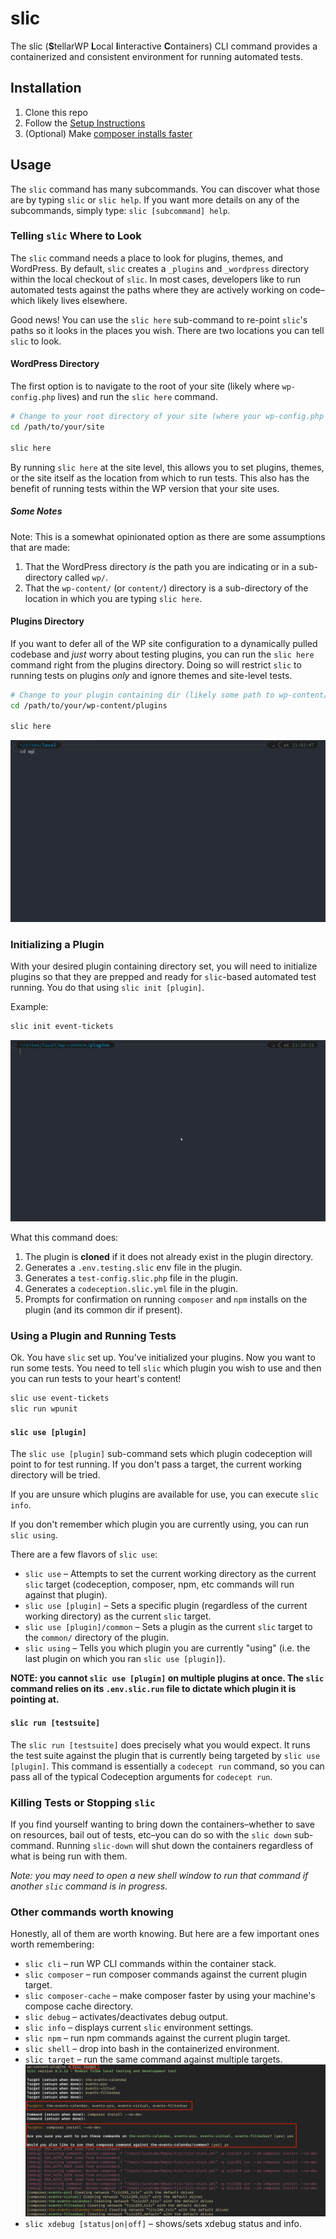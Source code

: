 # slic

The slic (**S**tellarWP **L**ocal **I**interactive **C**ontainers) CLI command provides a containerized and consistent environment for running automated tests.

## Installation

1. Clone this repo
2. Follow the [Setup Instructions](docs/setup.md)
3. (Optional) Make [composer installs faster](docs/speedier-composer.md)

## Usage

The `slic` command has many subcommands. You can discover what those are by typing `slic` or `slic help`. If you want
more details on any of the subcommands, simply type: `slic [subcommand] help`.

### Telling `slic` Where to Look

The `slic` command needs a place to look for plugins, themes, and WordPress. By default, `slic` creates a `_plugins` and
`_wordpress` directory within the local checkout of `slic`. In most cases, developers like to run automated tests
against the paths where they are actively working on code–which likely lives elsewhere.

Good news! You can use the `slic here` sub-command to re-point `slic`'s paths so it looks in the places you wish. There
are two locations you can tell `slic` to look.

#### WordPress Directory

The first option is to navigate to the root of your site (likely where `wp-config.php` lives) and run the `slic here`
command.

```bash
# Change to your root directory of your site (where your wp-config.php file lives)
cd /path/to/your/site

slic here
```

By running `slic here` at the site level, this allows you to set plugins, themes, or the site itself as the location
from which to run tests. This also has the benefit of running tests within the WP version that your site uses.

##### Some Notes

Note: This is a somewhat opinionated option as there are some assumptions that are made:

1. That the WordPress directory _is_ the path you are indicating or in a sub-directory called `wp/`.
2. That the `wp-content/` (or `content/`) directory is a sub-directory of the location in which you are typing `slic here`.

#### Plugins Directory

If you want to defer all of the WP site configuration to a dynamically pulled codebase and _just_ worry about testing
plugins, you can run the `slic here` command right from the plugins directory. Doing so will restrict `slic` to running
tests on plugins _only_ and ignore themes and site-level tests.

```bash
# Change to your plugin containing dir (likely some path to wp-content/plugins)
cd /path/to/your/wp-content/plugins

slic here
```

![slic here](docs/images/slic-here.gif)

### Initializing a Plugin

With your desired plugin containing directory set, you will need to initialize plugins so that they are prepped and ready
for `slic`-based automated test running. You do that using `slic init [plugin]`.

Example:

```bash
slic init event-tickets
```

![slic init](docs/images/slic-init.gif)

What this command does:

1. The plugin is **cloned** if it does not already exist in the plugin directory.
2. Generates a `.env.testing.slic` env file in the plugin.
3. Generates a `test-config.slic.php` file in the plugin.
4. Generates a `codeception.slic.yml` file in the plugin.
5. Prompts for confirmation on running `composer` and `npm` installs on the plugin (and its common dir if present).

### Using a Plugin and Running Tests

Ok. You have `slic` set up. You've initialized your plugins. Now you want to run some tests. You need to tell `slic` which
plugin you wish to use and then you can run tests to your heart's content!

```bash
slic use event-tickets
slic run wpunit
```

#### `slic use [plugin]`

The `slic use [plugin]` sub-command sets which plugin codeception will point to for test running. If you don't pass a
target, the current working directory will be tried.

If you are unsure which plugins are available for use, you can execute `slic info`.

If you don't remember which plugin you are currently using, you can run `slic using`.

There are a few flavors of `slic use`:

* `slic use` – Attempts to set the current working directory as the current `slic` target (codeception, composer, npm, etc commands will run against that plugin).
* `slic use [plugin]` – Sets a specific plugin (regardless of the current working directory) as the current `slic` target.
* `slic use [plugin]/common` – Sets a plugin as the current `slic` target to the `common/` directory of the plugin.
* `slic using` – Tells you which plugin you are currently "using" (i.e. the last plugin on which you ran `slic use [plugin]`).

**NOTE: you cannot `slic use [plugin]` on multiple plugins at once. The `slic` command relies on its `.env.slic.run` file
to dictate which plugin it is pointing at.**

#### `slic run [testsuite]`

The `slic run [testsuite]` does precisely what you would expect. It runs the test suite against the plugin that is currently
being targeted by `slic use [plugin]`. This command is essentially a `codecept run` command, so you can pass all of the
typical Codeception arguments for `codecept run`.

### Killing Tests or Stopping `slic`

If you find yourself wanting to bring down the containers–whether to save on resources, bail out of tests, etc–you can
do so with the `slic down` sub-command. Running `slic-down` will shut down the containers regardless of what is being
run with them.

_Note: you may need to open a new shell window to run that command if another `slic` command is in progress._

### Other commands worth knowing

Honestly, all of them are worth knowing. But here are a few important ones worth remembering:

* `slic cli` – run WP CLI commands within the container stack.
* `slic composer` – run composer commands against the current plugin target.
* `slic composer-cache` – make composer faster by using your machine's compose cache directory.
* `slic debug` – activates/deactivates debug output.
* `slic info` – displays current `slic` environment settings.
* `slic npm` – run npm commands against the current plugin target.
* `slic shell` – drop into bash in the containerized environment.
* `slic target` – run the same command against multiple targets. ![Example](docs/images/slic-target-example.png "slic target example")
* `slic xdebug [status|on|off]` – shows/sets xdebug status and info.
